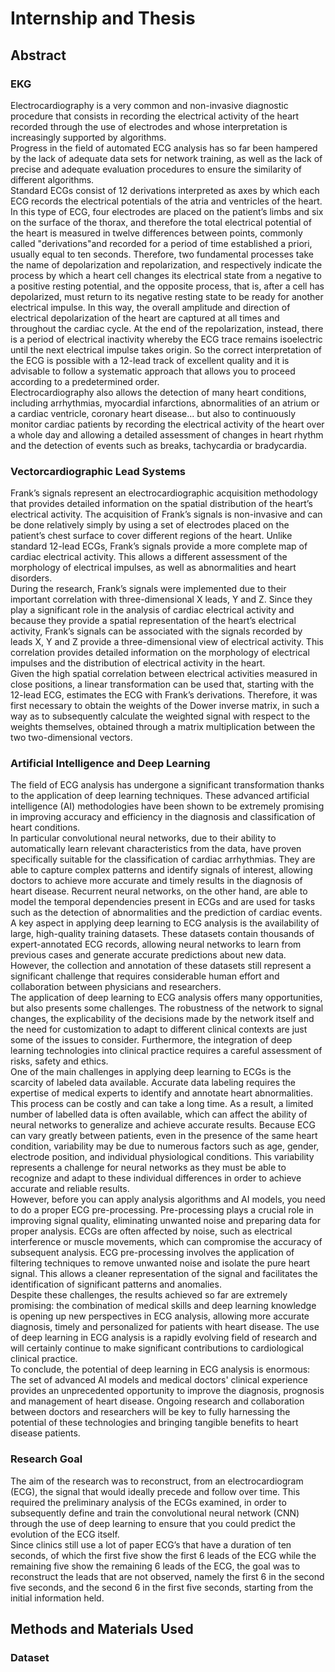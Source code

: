 # Internship and Thesis

## Abstract

### EKG

Electrocardiography is a very common and non-invasive diagnostic procedure that consists in recording the electrical activity of the heart recorded through the use of electrodes and whose interpretation is increasingly supported by algorithms.\
Progress in the field of automated ECG analysis has so far been hampered by the lack of adequate data sets for network training, as well as the lack of precise and adequate evaluation procedures to ensure the similarity of different algorithms.\
Standard ECGs consist of 12 derivations interpreted as axes by which each ECG records the electrical potentials of the atria and ventricles of the heart. In this type of ECG, four electrodes are placed on the patient’s limbs and six on the surface of the thorax, and therefore the total electrical potential of the heart is measured in twelve differences between points, commonly called "derivations"and recorded for a period of time established a priori, usually equal to ten seconds. Therefore, two fundamental processes take the name of depolarization and repolarization, and respectively indicate the process by which a heart cell changes its electrical state from a negative to a positive resting potential, and the opposite process, that is, after a cell has depolarized, must return to its negative resting state to be ready for another electrical impulse. In this way, the overall amplitude and direction of electrical depolarization of the heart are captured at all times and throughout the cardiac cycle. At the end of the repolarization, instead, there is a period of electrical inactivity whereby the ECG trace remains isoelectric until the next electrical impulse takes origin. So the correct interpretation of the ECG is possible with a 12-lead track of excellent quality and it is advisable to follow a systematic approach that allows you to proceed according to a predetermined order.\
Electrocardiography also allows the detection of many heart conditions, including arrhythmias, myocardial infarctions, abnormalities of an atrium or a cardiac ventricle, coronary heart disease... but also to continuously monitor cardiac patients by recording the electrical activity of the heart over a whole day and allowing a detailed assessment of changes in heart rhythm and the detection of events such as breaks, tachycardia or bradycardia.

### Vectorcardiographic Lead Systems

Frank’s signals represent an electrocardiographic acquisition methodology that provides detailed information on the spatial distribution of the heart’s electrical activity. The acquisition of Frank’s signals is non-invasive and can be done relatively simply by using a set of electrodes placed on the patient’s chest surface to cover different regions of the heart. Unlike standard 12-lead ECGs, Frank’s signals provide a more complete map of cardiac electrical activity. This allows a different assessment of the morphology of electrical impulses, as well as abnormalities and heart disorders.\
During the research, Frank’s signals were implemented due to their important correlation with three-dimensional X leads, Y and Z. Since they play a significant role in the analysis of cardiac electrical activity and because they provide a spatial representation of the heart’s electrical activity, Frank’s signals can be associated with the signals recorded by leads X, Y and Z provide a three-dimensional view of electrical activity. This correlation provides detailed information on the morphology of electrical impulses and the distribution of electrical activity in the heart.\
Given the high spatial correlation between electrical activities measured in close positions, a linear transformation can be used that, starting with the 12-lead ECG, estimates the ECG with Frank’s derivations. Therefore, it was first necessary to obtain the weights of the Dower inverse matrix, in such a way as to subsequently calculate the weighted signal with respect to the weights themselves, obtained through a matrix multiplication between the two two-dimensional vectors.

### Artificial Intelligence and Deep Learning

The field of ECG analysis has undergone a significant transformation thanks to the application of deep learning techniques. These advanced artificial intelligence (AI) methodologies have been shown to be extremely promising in improving accuracy and efficiency in the diagnosis and classification of heart conditions.\
In particular convolutional neural networks, due to their ability to automatically learn relevant characteristics from the data, have proven specifically suitable for the classification of cardiac arrhythmias. They are able to capture complex patterns and identify signals of interest, allowing doctors to achieve more accurate and timely results in the diagnosis of heart disease. Recurrent neural networks, on the other hand, are able to model the temporal dependencies present in ECGs and are used for tasks such as the detection of abnormalities and the prediction of cardiac events.\
A key aspect in applying deep learning to ECG analysis is the availability of large, high-quality training datasets. These datasets contain thousands of expert-annotated ECG records, allowing neural networks to learn from previous cases and generate accurate predictions about new data. However, the collection and annotation of these datasets still represent a significant challenge that requires considerable human effort and collaboration between physicians and researchers.\
The application of deep learning to ECG analysis offers many opportunities, but also presents some challenges. The robustness of the network to signal changes, the explicability of the decisions made by the network itself and the need for customization to adapt to different clinical contexts are just some of the issues to consider. Furthermore, the integration of deep learning technologies into clinical practice requires a careful assessment of risks, safety and ethics.\
One of the main challenges in applying deep learning to ECGs is the scarcity of labeled data available. Accurate data labeling requires the expertise of medical experts to identify and annotate heart abnormalities. This process can be costly and can take a long time. As a result, a limited number of labelled data is often available, which can affect the ability of neural networks to generalize and achieve accurate results. Because ECG can vary greatly between patients, even in the presence of the same heart condition, variability may be due to numerous factors such as age, gender, electrode position, and individual physiological conditions. This variability represents a challenge for neural networks as they must be able to recognize and adapt to these individual differences in order to achieve accurate and reliable results.\
However, before you can apply analysis algorithms and AI models, you need to do a proper ECG pre-processing. Pre-processing plays a crucial role in improving signal quality, eliminating unwanted noise and preparing data for proper analysis. ECGs are often affected by noise, such as electrical interference or muscle movements, which can compromise the accuracy of subsequent analysis. ECG pre-processing involves the application of filtering techniques to remove unwanted noise and isolate the pure heart signal. This allows a cleaner representation of the signal and facilitates the identification of significant patterns and anomalies.\
Despite these challenges, the results achieved so far are extremely promising: the combination of medical skills and deep learning knowledge is opening up new perspectives in ECG analysis, allowing more accurate diagnosis, timely and personalized for patients with heart disease. The use of deep learning in ECG analysis is a rapidly evolving field of research and will certainly continue to make significant contributions to cardiological clinical practice.\
To conclude, the potential of deep learning in ECG analysis is enormous: The set of advanced AI models and medical doctors' clinical experience provides an unprecedented opportunity to improve the diagnosis, prognosis and management of heart disease. Ongoing research and collaboration between doctors and researchers will be key to fully harnessing the potential of these technologies and bringing tangible benefits to heart disease patients.

### Research Goal

The aim of the research was to reconstruct, from an electrocardiogram (ECG), the signal that would ideally precede and follow over time. This required the preliminary analysis of the ECGs examined, in order to subsequently define and train the convolutional neural network (CNN) through the use of deep learning to ensure that you could predict the evolution of the ECG itself.\
Since clinics still use a lot of paper ECG’s that have a duration of ten seconds, of which the first five show the first 6 leads of the ECG while the remaining five show the remaining 6 leads of the ECG, the goal was to reconstruct the leads that are not observed, namely the first 6 in the second five seconds, and the second 6 in the first five seconds, starting from the initial information held.

## Methods and Materials Used

### Dataset

